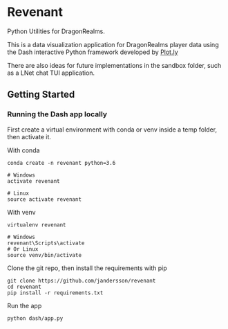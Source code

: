 # Revenant
Python Utilities for DragonRealms. 

This is a data visualization application for DragonRealms player data using the Dash interactive Python framework developed by [Plot.ly](https://plot.ly/)

There are also ideas for future implementations in the sandbox folder, such as a LNet chat TUI application.

## Getting Started

### Running the Dash app locally
First create a virtual environment with conda or venv inside a temp folder, then activate it.

With conda
```
conda create -n revenant python=3.6

# Windows
activate revenant

# Linux
source activate revenant
```

With venv
```
virtualenv revenant

# Windows
revenant\Scripts\activate
# Or Linux
source venv/bin/activate
```

Clone the git repo, then install the requirements with pip
```
git clone https://github.com/jandersson/revenant 
cd revenant
pip install -r requirements.txt
```

Run the app
```
python dash/app.py
```

